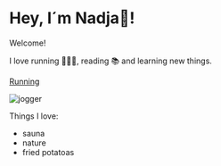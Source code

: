 # Hey, I´m Nadja👋!

Welcome!

I love running 🏃🏻‍♀️, reading 📚 and learning new things.

[Running](https://www.google.com/url?sa=i&url=https%3A%2F%2Fwww.geo.de%2Fmagazine%2Fgeo-kompakt%2F234-rtkl-joggen-wie-man-sinnvoll-mit-dem-laufen-beginnt&psig=AOvVaw3Z1uLI-A5BumsO0rmsqThp&ust=1687338002626000&source=images&cd=vfe&ved=0CA4QjRxqFwoTCKDg9oO-0f8CFQAAAAAdAAAAABAD)


![jogger](https://github.com/NadjaKanunnikow/NadjaKanunnikow/assets/136720547/55b33ca3-aff5-4475-94bf-01520fa8305d)

Things I love:
- sauna
- nature
- fried potatoas
  
